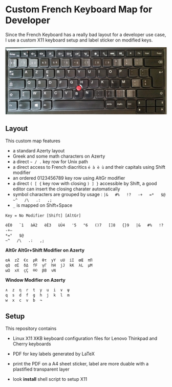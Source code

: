 # Custom French Keyboard Map for Developer

Since the French Keyboard has a really bad layout for a developer use case, I use a custom X11
keyboard setup and label sticker on modified keys.

![Lenovo Keyboard](/lenovo-keyboard.jpg)


## Layout

This custom map features

* a standard Azerty layout
* Greek and some math characters on Azerty
* a direct `~ / .` key row for Unix path
* a direct access to French diacritics `é à è ù` and their capitals using Shift modifier
* an ordered 0123456789 key row using AltGr modifier
* a direct `( [ {` key row with closing `) ] }` accessible by Shift, a good editor can insert the closing charater automatically
* symbol characters are grouped by usage : `|&   #%   !?   -+   =*   $@   ~^   /\   .:   ,;`
* `_` is mapped on Shift+Space


`Key = No Modifier [Shift] [AltGr]`

```
éÉ0   `1   àÀ2   èÈ3   ùÙ4   '5   "6   ()7   []8   {}9   |&   #%   !?
-+—
*=°   $@
~^   /\   .:   ,;
```

**AltGr AltGr+Shift Modifier on Azerty**

```
αA  zZ  €ε  ρR  θτ  yY  uU  iI  œŒ  πΠ
qQ  σΣ  δΔ  fF  γΓ  hH  jJ  kK  λL  μM
ωΩ  xX  çÇ  ®©  βB  νN
```

**Window Modifier on Azerty**

```
∧  z  η  r  t  y  u  i  ∨  ψ
q  s  d  f  g  h  j  k  l  m
w  x  c  v  b  ¬
```

## Setup

This repository contains

* Linux X11 XKB keyboard configuration files for Lenovo Thinkpad and Cherry keyboards
* PDF for key labels generated by LaTeX

* print the PDF on a A4 sheet sticker, label are more duable with a plastified transparent layer
* look **install** shell script to setup X11
